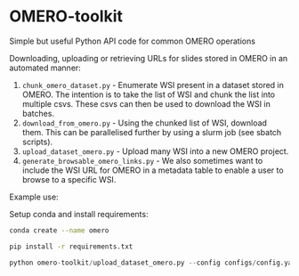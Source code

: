 # OMERO-toolkit
Simple but useful Python API code for common OMERO operations

Downloading, uploading or retrieving URLs for slides stored in OMERO in an automated manner:

1. `chunk_omero_dataset.py` - Enumerate WSI present in a dataset stored in OMERO. The intention is to take the list of WSI and chunk the list into multiple csvs. These csvs can then be used to download the WSI in batches.
2. `download_from_omero.py` - Using the chunked list of WSI, download them. This can be parallelised further by using a slurm job (see sbatch scripts).
3. `upload_dataset_omero.py` - Upload many WSI into a new OMERO project.
4. `generate_browsable_omero_links.py` - We also sometimes want to include the WSI URL for OMERO in a metadata table to enable a user to browse to a specific WSI.



Example use:

Setup conda and install requirements:

```bash
conda create --name omero
```

```bash
pip install -r requirements.txt
```

```python
python omero-toolkit/upload_dataset_omero.py --config configs/config.yaml --directory directory/to/wsi/ --threads 8
```
